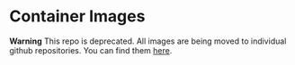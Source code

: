 # Container Images

**Warning** This repo is deprecated. All images are being moved to individual github repositories. You can find them [here](https://github.com/ComputeStacks?q=docker-image&type=&language=&sort=).


